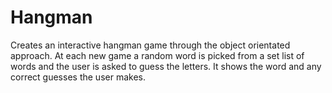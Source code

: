 # Hangman

Creates an interactive hangman game through the object orientated approach. At each new game a random word is picked from a set list of words and the user is asked to guess the letters. It shows the word and any correct guesses the user makes. 